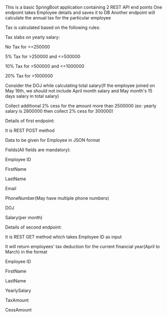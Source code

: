 This is a basic SpringBoot application containing 2 REST API end points
One endpoint takes Employee details and saves it to DB
Another endpoint will calculate the annual tax for the particular employee

Tax is calculated based on the following rules:

Tax slabs on yearly salary:

No Tax for <=250000

5% Tax for >250000 and <=500000

10% Tax for >500000 and <=1000000

20% Tax for >1000000

Consider the DOJ while calculating total salary(If the employee joined on May 16th, we should not include April month salary and May month's 15 days salary in total salary)

Collect additional 2% cess for the amount more than 2500000 (ex: yearly salary is 2800000 then collect 2% cess for 300000)


Details of first endpoint:

It is REST POST method

Data to be given for Employee in JSON format

Fields(All fields are mandatory):

  Employee ID
  
  FirstName
  
  LastName
  
  Email

  PhoneNumber(May have multiple phone numbers)
  
  DOJ
  
  Salary(per month)
  

Details of second endpoint:

It is REST GET method which takes Employee ID as input

It will return employees' tax deduction for the current financial year(April to March) in the format

  Employee ID
  
  FirstName 
  
  LastName
  
  YearlySalary
  
  TaxAmount
  
  CessAmount
  

 

